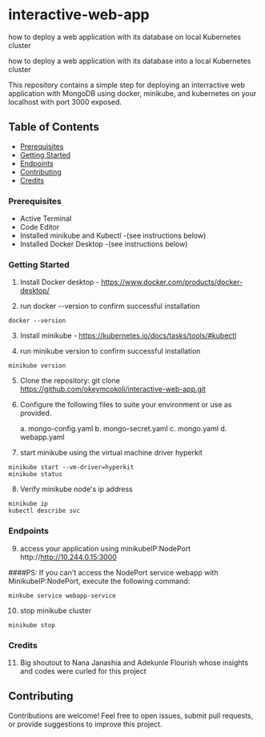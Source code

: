 # interactive-web-app
how to deploy a web application with its database on local Kubernetes cluster

how to deploy a web application with its database into a local Kubernetes cluster

This repository contains a simple step for deploying an interractive web application with MongoDB using docker, minikube, and kubernetes on your localhost with port 3000 exposed.  

## Table of Contents

- [Prerequisites](#prerequisites)
- [Getting Started](#getting-started)
- [Endpoints](#endpoints)
- [Contributing](#contributing)
- [Credits](#contibutors)

### Prerequisites

- Active Terminal
- Code Editor
- Installed minikube and Kubectl -(see instructions below)
- Installed Docker Desktop  -(see instructions below)

### Getting Started

1. Install Docker desktop - https://www.docker.com/products/docker-desktop/

2. run docker --version to confirm successful installation
```
docker --version
```
3. Install minikube - https://kubernetes.io/docs/tasks/tools/#kubectl

4. run minikube version to confirm successful installation
```
minikube version
```

5. Clone the repository:
   git clone https://github.com/okeymcokoli/interactive-web-app.git

6. Configure the following files to suite your environment or use as provided.

    a. mongo-config.yaml
    b. mongo-secret.yaml
    c. mongo.yaml
    d. webapp.yaml

7. start minikube using the virtual machine driver hyperkit
```
minikube start --vm-driver=hyperkit 
minikube status
```

8. Verify minikube node's ip address
```
minikube ip
kubectl describe svc
```

### Endpoints
9. access your application using minikubeIP:NodePort http://http://10.244.0.15:3000


####PS: If you can't access the NodePort service webapp with MinikubeIP:NodePort, execute the following command:

```
minkube service webapp-service
```

10. stop minikube cluster
```
minikube stop
```

### Credits
11. Big shoutout to Nana Janashia and Adekunle Flourish whose insights and codes were curled for this project

## Contributing
Contributions are welcome! Feel free to open issues, submit pull requests, or provide suggestions to improve this project.


